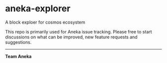 # aneka-explorer
A block exploer for cosmos ecosystem

This repo is primarily used for Aneka issue tracking. Please free to start discussions on what can be improved, new feature requests and suggestions.


---
**Team Aneka**

